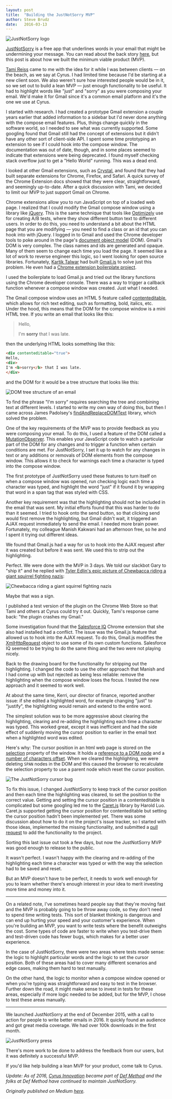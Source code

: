 ```yaml
---
layout: post
title:  "Building the JustNotSorry MVP"
author: Steve Brudz
date:   2016-03-13
---
```

![JustNotSorry logo](/img/justnotsorry/justnotsorry-logo.webp)

[JustNotSorry](https://justnotsorry.com/) is a free app that underlines words in your email that might be undermining your message. You can read about the back story [here](https://medium.com/cyrusite-chatter/just-not-sorry-the-backstory-33f54b30fe48#.82135epsz), but this post is about how we built the minimum viable product (MVP).

[Tami Reiss](http://tamireiss.com/) came to me with the idea for it while I was between clients — on the beach, as we say at Cyrus. I had limited time because I'd be starting at a new client soon. We also weren't sure how interested people would be in it, so we set out to build a lean MVP — just enough functionality to be useful. It had to highlight words like "just" and "sorry" as you were composing your email. We'd make it for Gmail since it's a common email platform and it's the one we use at Cyrus.

I started with research. I had created a prototype Gmail extension a couple years earlier that added information to a sidebar but I'd never done anything with the compose email features. Plus, things change quickly in the software world, so I needed to see what was currently supported. Some googling found that Gmail still had the concept of extensions but it didn't have any other sort of client-side API. I spent some time prototyping an extension to see if I could hook into the compose window. The documentation was out of date, though, and in some places seemed to indicate that extensions were being deprecated. I found myself checking stack overflow just to get a "Hello World" running. This was a dead end.

I looked at other Gmail extensions, such as [Crystal](https://www.crystalknows.com/), and found that they had built separate extensions for Chrome, Firefox, and Safari. A quick survey of the Chrome Extension docs showed that they were clear, straightforward, and seemingly up-to-date. After a quick discussion with Tami, we decided to limit our MVP to just support Gmail on Chrome.

Chrome extensions allow you to run JavaScript on top of a loaded web page. I realized that I could modify the Gmail compose window using a library like [jQuery](https://jquery.com/). This is the same technique that tools like [Optimizely](https://www.optimizely.com/) use for creating A/B tests, where they show different button text to different users. In order to do this, you need to understand a bit about the HTML page that you are modifying — you need to find a class or an id that you can hook into with jQuery. I logged in to Gmail and used the Chrome developer tools to poke around in the page's [document object model](https://en.wikipedia.org/wiki/Document_Object_Model) (DOM). Gmail's DOM is very complex. The class names and ids are generated and opaque. Many of them seem to change each time you load the page. It seemed like a lot of work to reverse engineer this logic, so I went looking for open source libraries. Fortunately, [Kartik Talwar](https://twitter.com/TheRealKartik) had built [Gmail.js](https://github.com/KartikTalwar/gmail.js) to solve just this problem. He even had a [Chrome extension boilerplate project](https://github.com/KartikTalwar/gmail-chrome-extension-boilerplate).

I used the boilerplate to load Gmail.js and tried out the library functions using the Chrome developer console. There was a way to trigger a callback function whenever a compose window was created. Just what I needed.

The Gmail compose window uses an HTML 5 feature called [contenteditable](https://developer.mozilla.org/en-US/docs/Web/HTML/Global_attributes/contenteditable), which allows for rich text editing, such as formatting, bold, italics, etc. Under the hood, this means that the DOM for the compose window is a mini HTML tree. If you write an email that looks like this:

> Hello,
> 
> I'm **sorry** that I was late.

then the underlying HTML looks something like this:

```html
<div contenteditable="true">
Hello,
<div>
I'm <b>sorry</b> that I was late.
</div>
```

and the DOM for it would be a tree structure that looks like this:

![DOM tree structure of an email](/img/justnotsorry/jns-dom.webp)

To find the phrase "I'm sorry" requires searching the tree and combining text at different levels. I started to write my own way of doing this, but then I came across James Padolsey's [findAndReplaceDOMText](https://github.com/padolsey/findAndReplaceDOMText) library, which solved the problem.

One of the key requirements of the MVP was to provide feedback as you were composing your email. To do this, I used a feature of the DOM called a [MutationObserver](https://developer.mozilla.org/en-US/docs/Web/API/MutationObserver). This enables your JavaScript code to watch a particular part of the DOM for any changes and to trigger a function when certain conditions are met. For JustNotSorry, I set it up to watch for any changes in text or any additions or removals of DOM elements from the compose window. This allows it to check for warnings each time a character is typed into the compose window.

The first prototype of JustNotSorry used these features to turn itself on when a compose window was opened, run checking logic each time a character was typed, and highlight the word "just" if it found it by wrapping that word in a span tag that was styled with CSS.

Another key requirement was that the highlighting should not be included in the email that was sent. My initial efforts found that this was harder to do than it seemed. I tried to hook onto the send button, so that clicking send would first remove the highlighting, but Gmail didn't wait, it triggered an AJAX request immediately to send the email. I needed more brain power. Fortunately, my colleague Manish Kakwani had an afternoon free, so he and I spent it trying out different ideas.

We found that Gmail.js had a way for us to hook into the AJAX request after it was created but before it was sent. We used this to strip out the highlighting.

Perfect. We were done with the MVP in 3 days. We told our slackbot Gary to "ship it" and he replied with [Tyler Edlin's epic picture of Chewbacca riding a giant squirrel fighting nazis](https://www.deviantart.com/tyleredlinart/art/comission-fur-on-fur-172151625):

![Chewbacca riding a giant squirrel fighting nazis](/img/justnotsorry/tyler.webp)

Maybe that was a sign.

I published a test version of the plugin on the Chrome Web Store so that Tami and others at Cyrus could try it out. Quickly, Tami's response came back: "the plugin crashes my Gmail."

Some investigation found that the [Salesforce IQ](https://web.archive.org/web/20160312035305/http://www.salesforce.com/salesforceiq/overview/) Chrome extension that she also had installed had a conflict. The issue was the Gmail.js feature that allowed us to hook into the AJAX request. To do this, Gmail.js modifies the [XmlHttpRequest](https://developer.mozilla.org/en-US/docs/Web/API/XMLHttpRequest) object to use some of its own custom functions. Salesforce IQ seemed to be trying to do the same thing and the two were not playing nicely.

Back to the drawing board for the functionality for stripping out the highlighting. I changed the code to use the other approach that Manish and I had come up with but rejected as being less reliable: remove the highlighting when the compose window loses the focus. I tested the new approach and it seemed to work well.

At about the same time, Kerri, our director of finance, reported another issue: if she edited a highlighted word, for example changing "just" to "justify", the highlighting would remain and extend to the entire word.

The simplest solution was to be more aggressive about clearing the highlighting, clearing and re-adding the highlighting each time a character was typed. This worked great, except it was inefficient and had the side effect of suddenly moving the cursor position to earlier in the email text when a highlighted word was edited.

Here's why: The cursor position in an html web page is stored on the [selection](https://developer.mozilla.org/en-US/docs/Web/API/Window/getSelection) property of the window. It holds a [reference to a DOM node](https://developer.mozilla.org/en-US/docs/Web/API/Selection/anchorNode) and a [number of characters offset](https://developer.mozilla.org/en-US/docs/Web/API/Selection/anchorOffset). When we cleared the highlighting, we were deleting `SPAN` nodes in the DOM and this caused the browser to recalculate the selection property to use a parent node which reset the cursor position.

![The JustNotSorry cursor bug](/img/justnotsorry/jns-bug.webp)

To fix this issue, I changed JustNotSorry to keep track of the cursor position and then each time the highlighting was cleared, to set the position to the correct value. Getting and setting the cursor position in a contenteditable is complicated but some googling led me to the [Caret.js](https://ichord.github.io/Caret.js/) library by Harold Luo. Caret.js supported getting the cursor position for contenteditable but setting the cursor position hadn't been implemented yet. There was some discussion about how to do it on the project's issue tracker, so I started with those ideas, implemented the missing functionality, and submitted a [pull request](https://github.com/ichord/Caret.js/pull/44) to add the functionality to the project.

Sorting this last issue out took a few days, but now the JustNotSorry MVP was good enough to release to the public.

It wasn't perfect. I wasn't happy with the clearing and re-adding of the highlighting each time a character was typed or with the way the selection had to be saved and reset.

But an MVP doesn't have to be perfect, it needs to work well enough for you to learn whether there's enough interest in your idea to merit investing more time and money into it.

---

On a related note, I've sometimes heard people say that they're moving fast and the MVP is probably going to be throw away code, so they don't need to spend time writing tests. This sort of blanket thinking is dangerous and can end up hurting your speed and your customer's experience. When you're building an MVP, you want to write tests where the benefit outweighs the cost. Some types of code are faster to write when you test-drive them and test-driven code has fewer bugs, which makes for a better user experience.

In the case of JustNotSorry, there were two areas where tests made sense: the logic to highlight particular words and the logic to set the cursor position. Both of these areas had to cover many different scenarios and edge cases, making them hard to test manually.

On the other hand, the logic to monitor when a compose window opened or when you're typing was straightforward and easy to test in the browser. Further down the road, it might make sense to invest in tests for these areas, especially if more logic needed to be added, but for the MVP, I chose to test these areas manually.

---

We launched JustNotSorry at the end of December 2015, with a call to action for people to write better emails in 2016. It quickly found an audience and got great media coverage. We had over 100k downloads in the first month.

![JustNotSorry press](/img/justnotsorry/jns-press.webp)

There's more work to be done to address the feedback from our users, but it was definitely a successful MVP.

If you'd like help building a lean MVP for your product, come talk to Cyrus.

*Update: As of 2016, [Cyrus Innovation](https://web.archive.org/web/20150319174934/http://www.cyrusinnovation.com/) became part of [Def Method](https://defmethod.com) and the folks at Def Method have continued to maintain JustNotSorry.*

*Originally published on Medium [here](https://medium.com/@sbrudz/building-the-justnotsorry-mvp-d1be01ce2f22).*